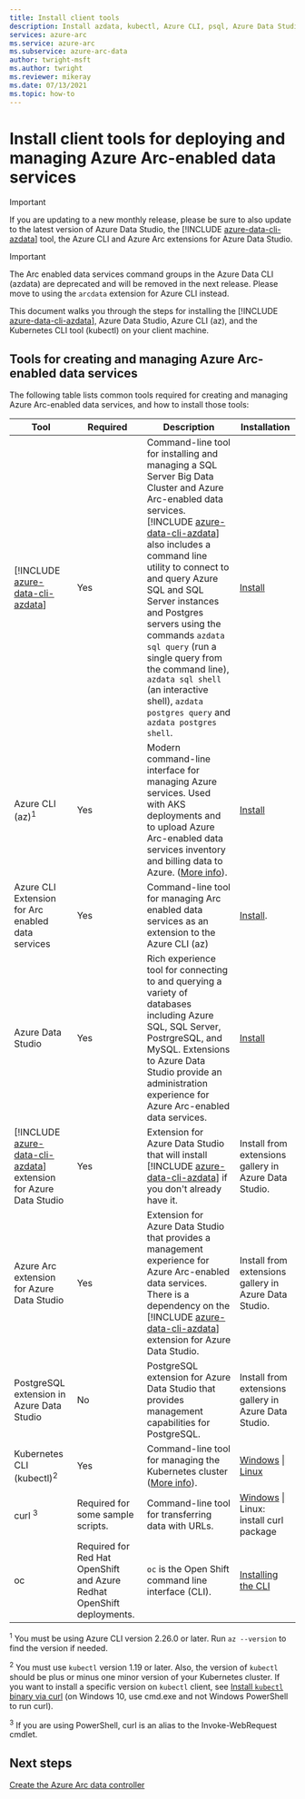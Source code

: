 ```yaml
---
title: Install client tools
description: Install azdata, kubectl, Azure CLI, psql, Azure Data Studio (Insiders), and the Arc extension for Azure Data Studio
services: azure-arc
ms.service: azure-arc
ms.subservice: azure-arc-data
author: twright-msft
ms.author: twright
ms.reviewer: mikeray
ms.date: 07/13/2021
ms.topic: how-to
---
```


# Install client tools for deploying and managing Azure Arc-enabled data services

> [!IMPORTANT]
> If you are updating to a new monthly release, please be sure to also update to the latest version of Azure Data Studio, the [!INCLUDE [azure-data-cli-azdata](../../../includes/azure-data-cli-azdata.md)] tool, the Azure CLI and Azure Arc extensions for Azure Data Studio.

> [!IMPORTANT]
> The Arc enabled data services command groups in the Azure Data CLI (azdata) are deprecated and will be removed in the next release.  Please move to using the `arcdata` extension for Azure CLI instead.

This document walks you through the steps for installing the [!INCLUDE [azure-data-cli-azdata](../../../includes/azure-data-cli-azdata.md)], Azure Data Studio, Azure CLI (az), and the Kubernetes CLI tool (kubectl) on your client machine.


## Tools for creating and managing Azure Arc-enabled data services

The following table lists common tools required for creating and managing Azure Arc-enabled data services, and how to install those tools:

| Tool | Required | Description | Installation |
|---|---|---|---|
| [!INCLUDE [azure-data-cli-azdata](../../../includes/azure-data-cli-azdata.md)] | Yes | Command-line tool for installing and managing a SQL Server Big Data Cluster and Azure Arc-enabled data services. [!INCLUDE [azure-data-cli-azdata](../../../includes/azure-data-cli-azdata.md)] also includes a command line utility to connect to and query Azure SQL and SQL Server instances and Postgres servers using the commands `azdata sql query` (run a single query from the command line), `azdata sql shell` (an interactive shell), `azdata postgres query` and `azdata postgres shell`. | [Install](/sql/azdata/install/deploy-install-azdata?toc=/azure/azure-arc/data/toc.json&bc=/azure/azure-arc/data/breadcrumb/toc.json) |
| Azure CLI (az)<sup>1</sup> | Yes | Modern command-line interface for managing Azure services. Used with AKS deployments and to upload Azure Arc-enabled data services inventory and billing data to Azure. ([More info](/cli/azure/)). | [Install](/cli/azure/install-azure-cli) |
| Azure CLI Extension for Arc enabled data services | Yes | Command-line tool for managing Arc enabled data services as an extension to the Azure CLI (az) | [Install](install-arcdata-extension.md). |
| Azure Data Studio | Yes | Rich experience tool for connecting to and querying a variety of databases including Azure SQL, SQL Server, PostrgreSQL, and MySQL. Extensions to Azure Data Studio provide an administration experience for Azure Arc-enabled data services. | [Install](/sql/azure-data-studio/download-azure-data-studio) |
| [!INCLUDE [azure-data-cli-azdata](../../../includes/azure-data-cli-azdata.md)] extension for Azure Data Studio | Yes | Extension for Azure Data Studio that will install [!INCLUDE [azure-data-cli-azdata](../../../includes/azure-data-cli-azdata.md)] if you don't already have it.| Install from extensions gallery in Azure Data Studio.|
| Azure Arc extension for Azure Data Studio | Yes | Extension for Azure Data Studio that provides a management experience for Azure Arc-enabled data services. There is a dependency on the [!INCLUDE [azure-data-cli-azdata](../../../includes/azure-data-cli-azdata.md)] extension for Azure Data Studio. | Install from extensions gallery in Azure Data Studio.|
| PostgreSQL extension in Azure Data Studio | No | PostgreSQL extension for Azure Data Studio that provides management capabilities for PostgreSQL. | <!--{need link} [Install](../azure-data-studio/data-virtualization-extension.md) --> Install from extensions gallery in Azure Data Studio.|
| Kubernetes CLI (kubectl)<sup>2</sup> | Yes | Command-line tool for managing the Kubernetes cluster ([More info](https://kubernetes.io/docs/tasks/tools/install-kubectl/)). | [Windows](https://kubernetes.io/docs/tasks/tools/install-kubectl/#install-with-powershell-from-psgallery) \| [Linux](https://kubernetes.io/docs/tasks/tools/install-kubectl/#install-using-native-package-management) |
| curl <sup>3</sup> | Required for some sample scripts. | Command-line tool for transferring data with URLs. | [Windows](https://curl.haxx.se/windows/) \| Linux: install curl package |
| oc | Required for Red Hat OpenShift and Azure Redhat OpenShift deployments. |`oc` is the Open Shift command line interface (CLI). | [Installing the CLI](https://docs.openshift.com/container-platform/4.4/cli_reference/openshift_cli/getting-started-cli.html#installing-the-cli)



<sup>1</sup> You must be using Azure CLI version 2.26.0 or later. Run `az --version` to find the version if needed.

<sup>2</sup> You must use `kubectl` version 1.19 or later. Also, the version of `kubectl` should be plus or minus one minor version of your Kubernetes cluster. If you want to install a specific version on `kubectl` client, see [Install `kubectl` binary via curl](https://kubernetes.io/docs/tasks/tools/install-kubectl/#install-kubectl-binary-using-curl) (on Windows 10, use cmd.exe and not Windows PowerShell to run curl).

<sup>3</sup> If you are using PowerShell, curl is an alias to the Invoke-WebRequest cmdlet.

## Next steps

[Create the Azure Arc data controller](create-data-controller.md)